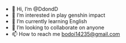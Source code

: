 - 👋 Hi, I’m @DdondD
- 👀 I’m interested in play genshin impact
- 🌱 I’m currently learning English 
- 💞️ I’m looking to collaborate on anyone
- 📫 How to reach me bodoi14235@gmail.com

<!---
DdondD/DdondD is a ✨ special ✨ repository because its `README.md` (this file) appears on your GitHub profile.
You can click the Preview link to take a look at your changes.
--->
